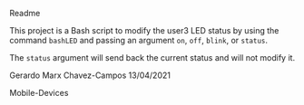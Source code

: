 Readme

This project is a Bash script to modify the user3 LED status by using the command `bashLED` and
passing an argument `on`, `off`, `blink`, or `status`.

The `status` argument will send back the current status and will not modify it.

Gerardo Marx Chavez-Campos
13/04/2021

Mobile-Devices
